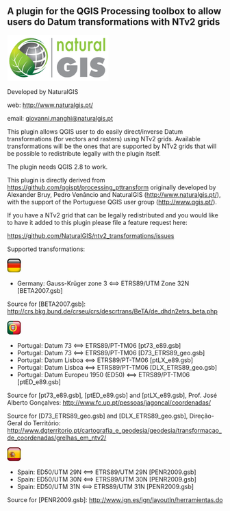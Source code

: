 A plugin for the QGIS Processing toolbox to allow users do Datum transformations with NTv2 grids
--------------------------------------

![](/icons/naturalgis.png)

Developed by NaturalGIS 

web: http://www.naturalgis.pt/ 

email: giovanni.manghi@naturalgis.pt

This plugin allows QGIS user to do easily direct/inverse Datum transformations (for vectors and rasters) using NTv2 grids. Available transformations will be the ones that are supported by NTv2 grids that will be possible to redistribute legally with the plugin itself.

The plugin needs QGIS 2.8 to work.

This plugin is directly derived from https://github.com/qgispt/processing_pttransform originally developed by Alexander Bruy, Pedro Venâncio and NaturalGIS (http://www.naturalgis.pt/), with the support of the Portuguese QGIS user group (http://www.qgis.pt/).

If you have a NTv2 grid that can be legally redistributed and you would like to have it added to this plugin please file a feature request here:

https://github.com/NaturalGIS/ntv2_transformations/issues

Supported transformations:

![](/icons/de.png)

-  Germany: Gauss-Krüger zone 3 <==> ETRS89/UTM Zone 32N [BETA2007.gsb]

Source for [BETA2007.gsb]: 
http://crs.bkg.bund.de/crseu/crs/descrtrans/BeTA/de_dhdn2etrs_beta.php

![](/icons/pt.png)

-  Portugal: Datum 73 <==> ETRS89/PT-TM06 [pt73_e89.gsb]
-  Portugal: Datum 73 <==> ETRS89/PT-TM06 [D73_ETRS89_geo.gsb]
-  Portugal: Datum Lisboa <==> ETRS89/PT-TM06 [ptLX_e89.gsb]
-  Portugal: Datum Lisboa <==> ETRS89/PT-TM06 [DLX_ETRS89_geo.gsb]
-  Portugal: Datum Europeu 1950 (ED50) <==> ETRS89/PT-TM06 [ptED_e89.gsb]

Source for [pt73_e89.gsb], [ptED_e89.gsb] and [ptLX_e89.gsb], Prof. José Alberto Gonçalves:
http://www.fc.up.pt/pessoas/jagoncal/coordenadas/

Source for [D73_ETRS89_geo.gsb] and [DLX_ETRS89_geo.gsb], Direção-Geral do Território:
http://www.dgterritorio.pt/cartografia_e_geodesia/geodesia/transformacao_de_coordenadas/grelhas_em_ntv2/

![](/icons/es.png)

-  Spain: ED50/UTM 29N <==> ETRS89/UTM 29N [PENR2009.gsb]
-  Spain: ED50/UTM 30N <==> ETRS89/UTM 30N [PENR2009.gsb]
-  Spain: ED50/UTM 31N <==> ETRS89/UTM 31N [PENR2009.gsb]

Source for [PENR2009.gsb]:
http://www.ign.es/ign/layoutIn/herramientas.do